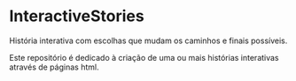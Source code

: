 # InteractiveStories
História interativa com escolhas que mudam os caminhos e finais possíveis.

Este repositório é dedicado à criação de uma ou mais histórias interativas através de páginas html.
